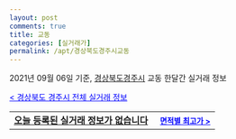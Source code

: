 ```yaml
---
layout: post
comments: true
title: 교동
categories: [실거래가]
permalink: /apt/경상북도경주시교동
---
```


2021년 09월 06일 기준, <a href="/apt/경상북도경주시">경상북도경주시</a> 교동 한달간 실거래 정보

<a style="color: blue;" href="/apt/경상북도경주시">< 경상북도 경주시 전체 실거래 정보</a>
<!---- start ---->
<table>
  <tr>
    <td colspan="4" style="font-weight: bold;"><a href="/apt/경상북도경주시교동{name_without_space}">오늘 등록된 실거래 정보가 없습니다</a> &nbsp;&nbsp;&nbsp; <a style="color: blue; font-size: smaller;" href="/apt/경상북도경주시교동{name_without_space}">면적별 최고가 ></a></td>
  </tr>
    
</table>
<!---- end ---->
    